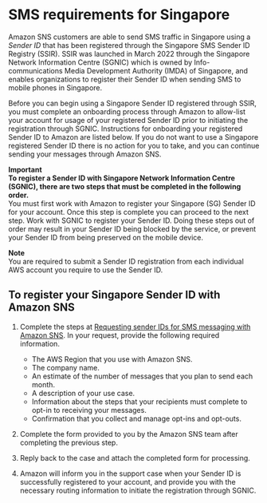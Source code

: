 # SMS requirements for Singapore<a name="channels-sms-singapore-requirements"></a>

Amazon SNS customers are able to send SMS traffic in Singapore using a *Sender ID* that has been registered through the Singapore SMS Sender ID Registry \(SSIR\)\. SSIR was launched in March 2022 through the Singapore Network Information Centre \(SGNIC\) which is owned by Info\-communications Media Development Authority \(IMDA\) of Singapore, and enables organizations to register their Sender ID when sending SMS to mobile phones in Singapore\.

Before you can begin using a Singapore Sender ID registered through SSIR, you must complete an onboarding process through Amazon to allow\-list your account for usage of your registered Sender ID prior to initiating the registration through SGNIC\. Instructions for onboarding your registered Sender ID to Amazon are listed below\. If you do not want to use a Singapore registered Sender ID there is no action for you to take, and you can continue sending your messages through Amazon SNS\.

**Important**  
**To register a Sender ID with Singapore Network Information Centre \(SGNIC\), there are two steps that must be completed in the following order\.**   
You must first work with Amazon to register your Singapore \(SG\) Sender ID for your account\. Once this step is complete you can proceed to the next step\.
Work with SGNIC to register your Sender ID\.
Doing these steps out of order may result in your Sender ID being blocked by the service, or prevent your Sender ID from being preserved on the mobile device\.

**Note**  
You are required to submit a Sender ID registration from each individual AWS account you require to use the Sender ID\.

## To register your Singapore Sender ID with Amazon SNS<a name="channels-sms-singapore-requirements-sender-id"></a>

1. Complete the steps at [Requesting sender IDs for SMS messaging with Amazon SNS](channels-sms-awssupport-sender-id.md)\. In your request, provide the following required information\.
   + The AWS Region that you use with Amazon SNS\.
   + The company name\.
   + An estimate of the number of messages that you plan to send each month\.
   + A description of your use case\.
   + Information about the steps that your recipients must complete to opt\-in to receiving your messages\.
   + Confirmation that you collect and manage opt\-ins and opt\-outs\.

1. Complete the form provided to you by the Amazon SNS team after completing the previous step\.

1. Reply back to the case and attach the completed form for processing\.

1. Amazon will inform you in the support case when your Sender ID is successfully registered to your account, and provide you with the necessary routing information to initiate the registration through SGNIC\.